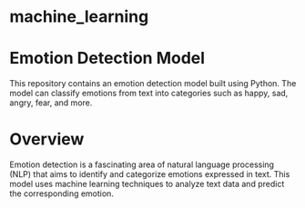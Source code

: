 # machine_learning
# Emotion Detection Model
This repository contains an emotion detection model built using Python. The model can classify emotions from text into categories such as happy, sad, angry, fear, and more.
# Overview
Emotion detection is a fascinating area of natural language processing (NLP) that aims to identify and categorize emotions expressed in text. This model uses machine learning techniques to analyze text data and predict the corresponding emotion.
